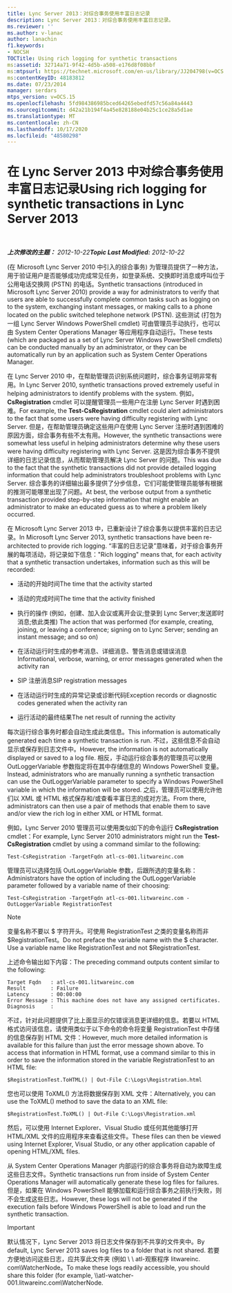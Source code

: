 ```yaml
---
title: Lync Server 2013：对综合事务使用丰富日志记录
description: Lync Server 2013：对综合事务使用丰富日志记录。
ms.reviewer: ''
ms.author: v-lanac
author: lanachin
f1.keywords:
- NOCSH
TOCTitle: Using rich logging for synthetic transactions
ms:assetid: 32714a71-9f42-4d5b-a508-e176d8f08bbf
ms:mtpsurl: https://technet.microsoft.com/en-us/library/JJ204798(v=OCS.15)
ms:contentKeyID: 48183812
ms.date: 07/23/2014
manager: serdars
mtps_version: v=OCS.15
ms.openlocfilehash: 5fd984386985bced64265ebedfd57c56a84a4443
ms.sourcegitcommit: d42a21b194f4a45e828188e04b25c1ce28a5d1ae
ms.translationtype: MT
ms.contentlocale: zh-CN
ms.lasthandoff: 10/17/2020
ms.locfileid: "48580298"
---
```

# <a name="using-rich-logging-for-synthetic-transactions-in-lync-server-2013"></a><span data-ttu-id="742bf-103">在 Lync Server 2013 中对综合事务使用丰富日志记录</span><span class="sxs-lookup"><span data-stu-id="742bf-103">Using rich logging for synthetic transactions in Lync Server 2013</span></span>

<div data-xmlns="http://www.w3.org/1999/xhtml">

<div class="topic" data-xmlns="http://www.w3.org/1999/xhtml" data-msxsl="urn:schemas-microsoft-com:xslt" data-cs="https://msdn.microsoft.com/">

<div data-asp="https://msdn2.microsoft.com/asp">



</div>

<div id="mainSection">

<div id="mainBody">

<span> </span>

<span data-ttu-id="742bf-104">_**上次修改的主题：** 2012-10-22_</span><span class="sxs-lookup"><span data-stu-id="742bf-104">_**Topic Last Modified:** 2012-10-22_</span></span>

<span data-ttu-id="742bf-105"> (在 Microsoft Lync Server 2010 中引入的综合事务) 为管理员提供了一种方法，用于验证用户是否能够成功完成常见任务，如登录系统、交换即时消息或呼叫位于公用电话交换网 (PSTN) 的电话。</span><span class="sxs-lookup"><span data-stu-id="742bf-105">Synthetic transactions (introduced in Microsoft Lync Server 2010) provide a way for administrators to verify that users are able to successfully complete common tasks such as logging on to the system, exchanging instant messages, or making calls to a phone located on the public switched telephone network (PSTN).</span></span> <span data-ttu-id="742bf-106">这些测试 (打包为一组 Lync Server Windows PowerShell cmdlet) 可由管理员手动执行，也可以由 System Center Operations Manager 等应用程序自动运行。</span><span class="sxs-lookup"><span data-stu-id="742bf-106">These tests (which are packaged as a set of Lync Server Windows PowerShell cmdlets) can be conducted manually by an administrator, or they can be automatically run by an application such as System Center Operations Manager.</span></span>

<span data-ttu-id="742bf-107">在 Lync Server 2010 中，在帮助管理员识别系统问题时，综合事务证明非常有用。</span><span class="sxs-lookup"><span data-stu-id="742bf-107">In Lync Server 2010, synthetic transactions proved extremely useful in helping administrators to identify problems with the system.</span></span> <span data-ttu-id="742bf-108">例如， **CsRegistration** cmdlet 可以提醒管理员一些用户在注册 Lync Server 时遇到困难。</span><span class="sxs-lookup"><span data-stu-id="742bf-108">For example, the **Test-CsRegistration** cmdlet could alert administrators to the fact that some users were having difficulty registering with Lync Server.</span></span> <span data-ttu-id="742bf-109">但是，在帮助管理员确定这些用户在使用 Lync Server 注册时遇到困难的原因方面，综合事务有些不太有用。</span><span class="sxs-lookup"><span data-stu-id="742bf-109">However, the synthetic transactions were somewhat less useful in helping administrators determine why these users were having difficulty registering with Lync Server.</span></span> <span data-ttu-id="742bf-110">这是因为综合事务不提供详细的日志记录信息，从而帮助管理员解决 Lync Server 的问题。</span><span class="sxs-lookup"><span data-stu-id="742bf-110">This was due to the fact that the synthetic transactions did not provide detailed logging information that could help administrators troubleshoot problems with Lync Server.</span></span> <span data-ttu-id="742bf-111">综合事务的详细输出最多提供了分步信息，它们可能使管理员能够有根据的推测可能哪里出现了问题。</span><span class="sxs-lookup"><span data-stu-id="742bf-111">At best, the verbose output from a synthetic transaction provided step-by-step information that might enable an administrator to make an educated guess as to where a problem likely occurred.</span></span>

<span data-ttu-id="742bf-112">在 Microsoft Lync Server 2013 中，已重新设计了综合事务以提供丰富的日志记录。</span><span class="sxs-lookup"><span data-stu-id="742bf-112">In Microsoft Lync Server 2013, synthetic transactions have been re-architected to provide rich logging.</span></span> <span data-ttu-id="742bf-113">“丰富的日志记录”意味着，对于综合事务开展的每项活动，将记录如下信息：</span><span class="sxs-lookup"><span data-stu-id="742bf-113">"Rich logging" means that, for each activity that a synthetic transaction undertakes, information such as this will be recorded:</span></span>

  - <span data-ttu-id="742bf-114">活动的开始时间</span><span class="sxs-lookup"><span data-stu-id="742bf-114">The time that the activity started</span></span>

  - <span data-ttu-id="742bf-115">活动的完成时间</span><span class="sxs-lookup"><span data-stu-id="742bf-115">The time that the activity finished</span></span>

  - <span data-ttu-id="742bf-116">执行的操作 (例如，创建、加入会议或离开会议;登录到 Lync Server;发送即时消息;依此类推) </span><span class="sxs-lookup"><span data-stu-id="742bf-116">The action that was performed (for example, creating, joining, or leaving a conference; signing on to Lync Server; sending an instant message; and so on)</span></span>

  - <span data-ttu-id="742bf-117">在活动运行时生成的参考消息、详细消息、警告消息或错误消息</span><span class="sxs-lookup"><span data-stu-id="742bf-117">Informational, verbose, warning, or error messages generated when the activity ran</span></span>

  - <span data-ttu-id="742bf-118">SIP 注册消息</span><span class="sxs-lookup"><span data-stu-id="742bf-118">SIP registration messages</span></span>

  - <span data-ttu-id="742bf-119">在活动运行时生成的异常记录或诊断代码</span><span class="sxs-lookup"><span data-stu-id="742bf-119">Exception records or diagnostic codes generated when the activity ran</span></span>

  - <span data-ttu-id="742bf-120">运行活动的最终结果</span><span class="sxs-lookup"><span data-stu-id="742bf-120">The net result of running the activity</span></span>

<span data-ttu-id="742bf-121">每次运行综合事务时都会自动生成此类信息。</span><span class="sxs-lookup"><span data-stu-id="742bf-121">This information is automatically generated each time a synthetic transaction is run.</span></span> <span data-ttu-id="742bf-122">不过，这些信息不会自动显示或保存到日志文件中。</span><span class="sxs-lookup"><span data-stu-id="742bf-122">However, the information is not automatically displayed or saved to a log file.</span></span> <span data-ttu-id="742bf-123">相反，手动运行综合事务的管理员可以使用 OutLoggerVariable 参数指定将在其中存储信息的 Windows PowerShell 变量。</span><span class="sxs-lookup"><span data-stu-id="742bf-123">Instead, administrators who are manually running a synthetic transaction can use the OutLoggerVariable parameter to specify a Windows PowerShell variable in which the information will be stored.</span></span> <span data-ttu-id="742bf-124">之后，管理员可以使用允许他们以 XML 或 HTML 格式保存和/或查看丰富日志的成对方法。</span><span class="sxs-lookup"><span data-stu-id="742bf-124">From there, administrators can then use a pair of methods that enable them to save and/or view the rich log in either XML or HTML format.</span></span>

<span data-ttu-id="742bf-125">例如，Lync Server 2010 管理员可以使用类似如下的命令运行 **CsRegistration** cmdlet：</span><span class="sxs-lookup"><span data-stu-id="742bf-125">For example, Lync Server 2010 administrators might run the **Test-CsRegistration** cmdlet by using a command similar to the following:</span></span>

    Test-CsRegistration -TargetFqdn atl-cs-001.litwareinc.com

<span data-ttu-id="742bf-126">管理员可以选择包括 OutLoggerVariable 参数，后跟所选的变量名称：</span><span class="sxs-lookup"><span data-stu-id="742bf-126">Administrators have the option of including the OutLoggerVariable parameter followed by a variable name of their choosing:</span></span>

    Test-CsRegistration -TargetFqdn atl-cs-001.litwareinc.com -OutLoggerVariable RegistrationTest

> [!NOTE]  
> <span data-ttu-id="742bf-p105">变量名称不要以 $ 字符开头。可使用 RegistrationTest 之类的变量名称而非 $RegistrationTest。</span><span class="sxs-lookup"><span data-stu-id="742bf-p105">Do not preface the variable name with the $ character. Use a variable name like RegistrationTest and not $RegistrationTest.</span></span>

<span data-ttu-id="742bf-129">上述命令输出如下内容：</span><span class="sxs-lookup"><span data-stu-id="742bf-129">The preceding command outputs content similar to the following:</span></span>

    Target Fqdn   : atl-cs-001.litwareinc.com
    Result        : Failure
    Latency       : 00:00:00
    Error Message : This machine does not have any assigned certificates.
    Diagnosis     :

<span data-ttu-id="742bf-p106">不过，针对此问题提供了比上面显示的仅错误消息更详细的信息。若要以 HTML 格式访问该信息，请使用类似于以下命令的命令将变量 RegistrationTest 中存储的信息保存到 HTML 文件：</span><span class="sxs-lookup"><span data-stu-id="742bf-p106">However, much more detailed information is available for this failure than just the error message shown above. To access that information in HTML format, use a command similar to this in order to save the information stored in the variable RegistrationTest to an HTML file:</span></span>

    $RegistrationTest.ToHTML() | Out-File C:\Logs\Registration.html

<span data-ttu-id="742bf-132">您也可以使用 ToXML() 方法将数据保存到 XML 文件：</span><span class="sxs-lookup"><span data-stu-id="742bf-132">Alternatively, you can use the ToXML() method to save the data to an XML file:</span></span>

    $RegistrationTest.ToXML() | Out-File C:\Logs\Registration.xml

<span data-ttu-id="742bf-133">然后，可以使用 Internet Explorer、Visual Studio 或任何其他能够打开 HTML/XML 文件的应用程序来查看这些文件。</span><span class="sxs-lookup"><span data-stu-id="742bf-133">These files can then be viewed using Internet Explorer, Visual Studio, or any other application capable of opening HTML/XML files.</span></span>

<span data-ttu-id="742bf-134">从 System Center Operations Manager 内部运行的综合事务将自动为故障生成这些日志文件。</span><span class="sxs-lookup"><span data-stu-id="742bf-134">Synthetic transactions run from inside of System Center Operations Manager will automatically generate these log files for failures.</span></span> <span data-ttu-id="742bf-135">但是，如果在 Windows PowerShell 能够加载和运行综合事务之前执行失败，则不会生成这些日志。</span><span class="sxs-lookup"><span data-stu-id="742bf-135">However, these logs will not be generated if the execution fails before Windows PowerShell is able to load and run the synthetic transaction.</span></span>

> [!IMPORTANT]  
> <span data-ttu-id="742bf-136">默认情况下，Lync Server 2013 将日志文件保存到不共享的文件夹中。</span><span class="sxs-lookup"><span data-stu-id="742bf-136">By default, Lync Server 2013 saves log files to a folder that is not shared.</span></span> <span data-ttu-id="742bf-137">若要方便地访问这些日志，应共享此文件夹 (例如 \\ \\ atl-观察程序 litwareinc. com\WatcherNode。</span><span class="sxs-lookup"><span data-stu-id="742bf-137">To make these logs readily accessible, you should share this folder (for example, \\\\atl-watcher-001.litwareinc.com\WatcherNode.</span></span>


</div>

</div>

</div>

</div>

